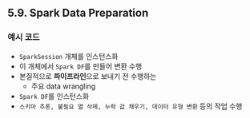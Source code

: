 ## 5.9. Spark Data Preparation

### 예시 코드
- `SparkSession` 개체를 인스턴스화
- 이 개체에서 `Spark DF`를 만들어 변환 수행
- 본질적으로 **파이프라인**으로 보내기 전 수행하는
  - 주요 data wrangling
- `Spark DF`를 인스턴스화
- `스키마 추론, 불필요 열 삭제, 누락 값 채우기, 데이터 유형 변환` 등의 작업 수행